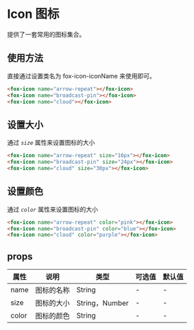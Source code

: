 # Icon 图标

提供了一套常用的图标集合。

## 使用方法

直接通过设置类名为 fox-icon-iconName 来使用即可。

<fox-icon name="arrow-repeat"></fox-icon>
<fox-icon name="broadcast-pin"></fox-icon>
<fox-icon name="cloud"></fox-icon>

```html
<fox-icon name="arrow-repeat"></fox-icon>
<fox-icon name="broadcast-pin"></fox-icon>
<fox-icon name="cloud"></fox-icon>
```

## 设置大小

通过 _`size`_ 属性来设置图标的大小

<fox-icon name="arrow-repeat" size="16px"></fox-icon>
<fox-icon name="broadcast-pin" size="24px"></fox-icon>
<fox-icon name="cloud" size="30px"></fox-icon>

```html
<fox-icon name="arrow-repeat" size="16px"></fox-icon>
<fox-icon name="broadcast-pin" size="24px"></fox-icon>
<fox-icon name="cloud" size="30px"></fox-icon>
```

## 设置颜色

通过 _`color`_ 属性来设置图标的大小

<fox-icon name="arrow-repeat" color="pink"></fox-icon>
<fox-icon name="broadcast-pin" color="blue"></fox-icon>
<fox-icon name="cloud" color="purple"></fox-icon>

```html
<fox-icon name="arrow-repeat" color="pink"></fox-icon>
<fox-icon name="broadcast-pin" color="blue"></fox-icon>
<fox-icon name="cloud" color="purple"></fox-icon>
```

## props

| 属性  | 说明       | 类型           | 可选值 | 默认值 |
| ----- | ---------- | -------------- | ------ | ------ |
| name  | 图标的名称 | String         | -      | -      |
| size  | 图标的大小 | String，Number | -      | -      |
| color | 图标的颜色 | String         | -      | -      |
